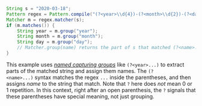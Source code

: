 ```java
String s = "2020-03-18";
Pattern regex = Pattern.compile("(?<year>\\d{4})-(?<month>\\d{2})-(?<day>\\d{2})");
Matcher m = regex.matcher(s);
if (m.matches()) {
    String year = m.group("year");
    String month = m.group("month");
    String day = m.group("day");
    // Matcher.group(name) returns the part of s that matched (?<name>...)
}
```

This example uses [_named capturing groups_](http://docs.oracle.com/en/java/javase/15/docs/api/java.base/java/util/regex/Pattern.html#groupname) like `(?<year>...)` to extract parts of the matched string and assign them names. The `(?<name>...)` syntax matches the regex `...` inside the parentheses, and then assigns _name_ to the string that match. Note that `?` here does _not_ mean 0 or 1 repetition. In this context, right after an open parenthesis, the `?` signals that these parentheses have special meaning, not just grouping.